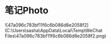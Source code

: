 # 笔记Photo







![47a096c783bf11f6c6b086d8e2058f2](C:\Users\sasha\AppData\Local\Temp\WeChat Files\47a096c783bf11f6c6b086d8e2058f2.png)